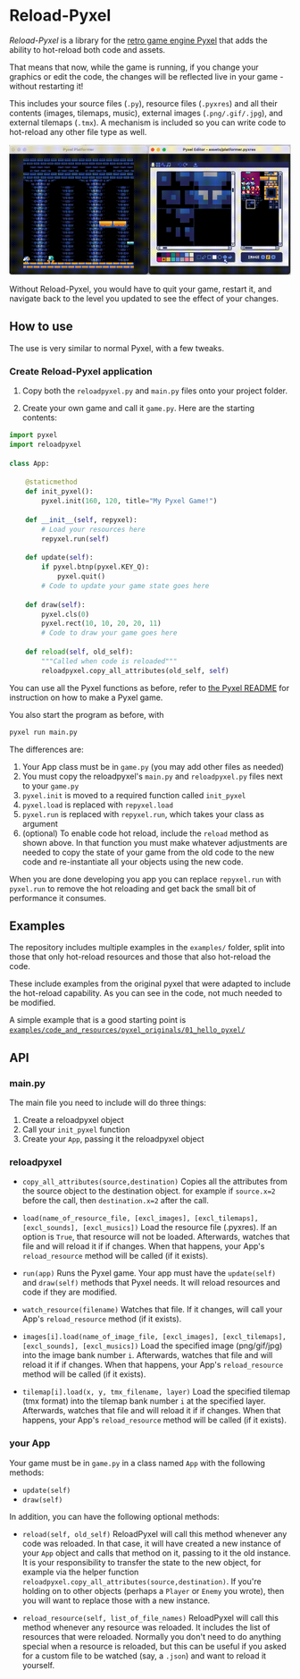 # Reload-Pyxel

*Reload-Pyxel* is a library for the [retro game engine Pyxel](https://github.com/kitao/pyxel) that adds the ability to hot-reload both code and assets.

That means that now, while the game is running, if you change your graphics or edit the code, the changes will be reflected live in your game - without restarting it!

This includes your source files (`.py`), resource files (`.pyxres`) and all their contents (images, tilemaps, music), external images (`.png/.gif/.jpg`), and external tilemaps (`.tmx`). A mechanism is included so you can write code to hot-reload any other file type as well.

![Resource editing](doc/res_reload.gif)

Without Reload-Pyxel, you would have to quit your game, restart it, and navigate back to the level you updated to see the effect of your changes.

## How to use

The use is very similar to normal Pyxel, with a few tweaks.

### Create Reload-Pyxel application

1. Copy both the `reloadpyxel.py` and `main.py` files onto your project folder.

2. Create your own game and call it `game.py`. Here are the starting contents:

```python
import pyxel
import reloadpyxel

class App:

    @staticmethod
    def init_pyxel():
        pyxel.init(160, 120, title="My Pyxel Game!")

    def __init__(self, repyxel):
        # Load your resources here
        repyxel.run(self)

    def update(self):
        if pyxel.btnp(pyxel.KEY_Q):
            pyxel.quit()
        # Code to update your game state goes here

    def draw(self):
        pyxel.cls(0)
        pyxel.rect(10, 10, 20, 20, 11)
        # Code to draw your game goes here

    def reload(self, old_self):
        """Called when code is reloaded"""
        reloadpyxel.copy_all_attributes(old_self, self)
```

You can use all the Pyxel functions as before, refer to [the Pyxel README](https://github.com/kitao/pyxel) for instruction on how to make a Pyxel game.

You also start the program as before, with

```bash
pyxel run main.py
```

The differences are:

1. Your App class must be in `game.py` (you may add other files as needed)
2. You must copy the reloadpyxel's `main.py` and `reloadpyxel.py` files next to your `game.py`
3. `pyxel.init` is moved to a required function called `init_pyxel`
4. `pyxel.load` is replaced with `repyxel.load`
5. `pyxel.run` is replaced with `repyxel.run`, which takes your class as argument
6. (optional) To enable code hot reload, include the `reload` method as shown above.
   In that function you must make whatever adjustments are needed to copy the state
   of your game from the old code to the new code and re-instantiate all your objects
   using the new code.

When you are done developing you app you can replace `repyxel.run` with `pyxel.run`
to remove the hot reloading and get back the small bit of performance it consumes.

## Examples

The repository includes multiple examples in the `examples/` folder, split into those that only hot-reload resources and those that also hot-reload the code.

These include examples from the original pyxel that were adapted to include the hot-reload capability. As you can see in the code, not much needed to be modified.

A simple example that is a good starting point is [`examples/code_and_resources/pyxel_originals/01_hello_pyxel/`](examples/code_and_resources/pyxel_originals/01_hello_pyxel/)

## API

### main.py

The main file you need to include will do three things:
1. Create a reloadpyxel object
2. Call your `init_pyxel` function
3. Create your `App`, passing it the reloadpyxel object

### reloadpyxel

- `copy_all_attributes(source,destination)`
  Copies all the attributes from the source object to the destination object.
  for example if `source.x=2` before the call, then `destination.x=2` after the call.
  
- `load(name_of_resource_file, [excl_images], [excl_tilemaps], [excl_sounds], [excl_musics])`
  Load the resource file (.pyxres). If an option is `True`, that resource will not be loaded.
  Afterwards, watches that file and will reload it if if changes.
  When that happens, your App's `reload_resource` method will be called (if it exists).

- `run(app)`
  Runs the Pyxel game. Your app must have the `update(self)` and `draw(self)` methods that Pyxel needs. 
  It will reload resources and code if they are modified.

- `watch_resource(filename)`
  Watches that file. If it changes, will call your App's `reload_resource` method (if it exists).

- `images[i].load(name_of_image_file, [excl_images], [excl_tilemaps], [excl_sounds], [excl_musics])`
  Load the specified image (png/gif/jpg) into the image bank number `i`. 
  Afterwards, watches that file and will reload it if if changes.
  When that happens, your App's `reload_resource` method will be called (if it exists).

- `tilemap[i].load(x, y, tmx_filename, layer)`
  Load the specified tilemap (tmx format) into the tilemap bank number `i` at the specified layer.
  Afterwards, watches that file and will reload it if if changes.
  When that happens, your App's `reload_resource` method will be called (if it exists).

### your App

Your game must be in `game.py` in a class named `App` with the following methods:

- `update(self)`
- `draw(self)`

In addition, you can have the following optional methods:

- `reload(self, old_self)`
  ReloadPyxel will call this method whenever any code was reloaded.
  In that case, it will have created a new instance of your `App` object
  and calls that method on it, passing to it the old instance.
  It is your responsibility to transfer the state to the new object,
  for example via the helper function
  `reloadpyxel.copy_all_attributes(source,destination)`.
  If you're holding on to other objects (perhaps a `Player` or `Enemy` you wrote),
  then you will want to replace those with a new instance.

- `reload_resource(self, list_of_file_names)`
  ReloadPyxel will call this method whenever any resource was reloaded. It includes the
  list of resources that were reloaded.
  Normally you don't need to do anything special when a resource is reloaded,
  but this can be useful if you asked for a custom file to be watched (say, a `.json`)
  and want to reload it yourself.

